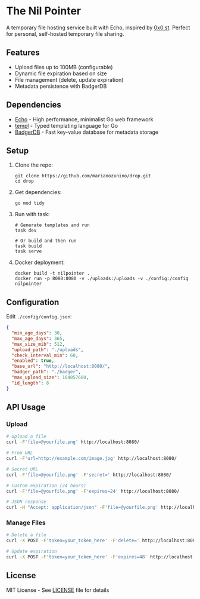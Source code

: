 # The Nil Pointer

A temporary file hosting service built with Echo, inspired by [0x0.st](https://0x0.st/). Perfect for personal, self-hosted temporary file sharing.

## Features

- Upload files up to 100MB (configurable)
- Dynamic file expiration based on size
- File management (delete, update expiration)
- Metadata persistence with BadgerDB

## Dependencies

- [Echo](https://echo.labstack.com/) - High performance, minimalist Go web framework
- [templ](https://github.com/a-h/templ) - Typed templating language for Go
- [BadgerDB](https://github.com/dgraph-io/badger) - Fast key-value database for metadata storage

## Setup

1. Clone the repo:
   ```
   git clone https://github.com/marianozunino/drop.git
   cd drop
   ```

2. Get dependencies:
   ```
   go mod tidy
   ```

3. Run with task:
   ```
   # Generate templates and run
   task dev

   # Or build and then run
   task build
   task serve
   ```

4. Docker deployment:
   ```
   docker build -t nilpointer .
   docker run -p 8080:8080 -v ./uploads:/uploads -v ./config:/config nilpointer
   ```

## Configuration

Edit `./config/config.json`:

```json
{
  "min_age_days": 30,
  "max_age_days": 365,
  "max_size_mib": 512,
  "upload_path": "./uploads",
  "check_interval_min": 60,
  "enabled": true,
  "base_url": "http://localhost:8080/",
  "badger_path": "./badger",
  "max_upload_size": 104857600,
  "id_length": 8
}
```

## API Usage

### Upload

```bash
# Upload a file
curl -F'file=@yourfile.png' http://localhost:8080/

# From URL
curl -F'url=http://example.com/image.jpg' http://localhost:8080/

# Secret URL
curl -F'file=@yourfile.png' -F'secret=' http://localhost:8080/

# Custom expiration (24 hours)
curl -F'file=@yourfile.png' -F'expires=24' http://localhost:8080/

# JSON response
curl -H "Accept: application/json" -F'file=@yourfile.png' http://localhost:8080/
```

### Manage Files

```bash
# Delete a file
curl -X POST -F'token=your_token_here' -F'delete=' http://localhost:8080/filename.ext

# Update expiration
curl -X POST -F'token=your_token_here' -F'expires=48' http://localhost:8080/filename.ext
```

## License

MIT License - See [LICENSE](LICENSE) file for details
